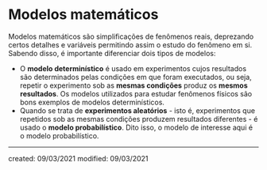 # Modelos matemáticos
Modelos matemáticos são simplificações de fenômenos reais, deprezando certos detalhes e variáveis permitindo assim o estudo do fenômeno em si. Sabendo disso, é importante diferenciar dois tipos de modelos: 
- O **modelo determinístico** é usado em experimentos cujos resultados são determinados pelas condições em que foram executados, ou seja, repetir o experimento sob as **mesmas condições** produz os **mesmos resultados**. Os modelos utilizados para estudar fenômenos físicos são bons exemplos de modelos determinísticos.
- Quando se trata de **experimentos aleatórios** - isto é, experimentos que repetidos sob as mesmas condições produzem resultados diferentes - é usado o **modelo probabilístico**. Dito isso, o modelo de interesse aqui é o modelo probabilístico.

---

created: 09/03/2021
modified: 09/03/2021